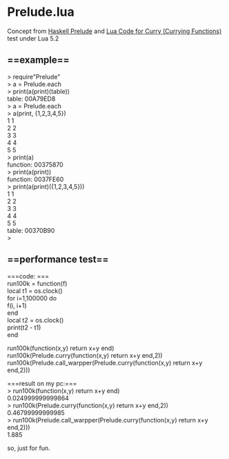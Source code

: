 Prelude.lua
===========
Concept from [Haskell Prelude](http://www.haskell.org/ghc/docs/latest/html/libraries/base/Prelude.html) and [Lua Code for Curry (Currying Functions)](http://tinylittlelife.org/?p=249)
test under Lua 5.2
## ==example==
  \> require"Prelude"   
  \> a = Prelude.each   
  \> print(a(print)(table))   
  table: 00A79ED8   
  \> a = Prelude.each   
  \> a(print, {1,2,3,4,5})   
  1       1   
  2       2   
  3       3   
  4       4   
  5       5   
  \> print(a)   
  function: 00375870   
  \> print(a(print))   
  function: 0037FE60   
  \> print(a(print)({1,2,3,4,5}))   
  1       1   
  2       2   
  3       3   
  4       4   
  5       5   
  table: 00370B90   
  \>   
  
## ==performance test==
===code: ===  
  run100k = function(f)   
    local t1 = os.clock()   
    for i=1,100000 do   
      f(i, i+1)   
    end   
    local t2 = os.clock()   
    print(t2 - t1)   
  end   

  run100k(function(x,y) return x+y end)   
  run100k(Prelude.curry(function(x,y) return x+y end,2))   
  run100k(Prelude.call_warpper(Prelude.curry(function(x,y) return x+y end,2)))   
  
 ===result on my pc:===  
  \> run100k(function(x,y) return x+y end)   
  0.024999999999864   
  \> run100k(Prelude.curry(function(x,y) return x+y end,2))   
  0.46799999999985   
  \> run100k(Prelude.call_warpper(Prelude.curry(function(x,y) return x+y end,2)))   
  1.885   
  
  so, just for fun.